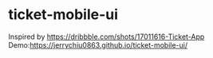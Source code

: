 # ticket-mobile-ui
Inspired by https://dribbble.com/shots/17011616-Ticket-App<br />
Demo:https://jerrychiu0863.github.io/ticket-mobile-ui/
